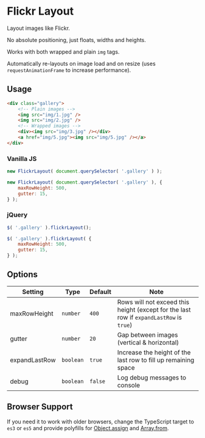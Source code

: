 # Flickr Layout

Layout images like Flickr.

No absolute positioning, just floats, widths and heights.

Works with both wrapped and plain `img` tags.

Automatically re-layouts on image load and on resize (uses `requestAnimationFrame` to increase performance).

## Usage

```html
<div class="gallery">
	<!-- Plain images -->
	<img src="img/1.jpg" />
	<img src="img/2.jpg" />
	<!-- Wrapped images -->
	<div><img src="img/3.jpg" /></div>
	<a href="img/5.jpg"><img src="img/5.jpg" /></a>
</div>
```

### Vanilla JS

```javascript
new FlickrLayout( document.querySelector( '.gallery' ) );

new FlickrLayout( document.querySelector( '.gallery' ), {
	maxRowHeight: 500,
	gutter: 15,
} );
```

### jQuery

```javascript
$( '.gallery' ).flickrLayout();

$( '.gallery' ).flickrLayout( {
	maxRowHeight: 500,
	gutter: 15,
} );
```

## Options

Setting | Type | Default | Note
-- | -- | -- | --
maxRowHeight | `number` | `400` | Rows will not exceed this height (except for the last row if `expandLastRow` is `true`)
gutter | `number` | `20` | Gap between images (vertical & horizontal)
expandLastRow | `boolean` | `true` | Increase the height of the last row to fill up remaining space
debug | `boolean` | `false` | Log debug messages to console

## Browser Support

If you need it to work with older browsers, change the TypeScript target to `es3` or `es5` and provide polyfills for [Object.assign][Object.assign polyfill] and [Array.from][Array.from polyfill].

[Object.assign polyfill]: https://developer.mozilla.org/en-US/docs/Web/JavaScript/Reference/Global_Objects/Object/assign#Polyfill
[Array.from polyfill]: https://developer.mozilla.org/en-US/docs/Web/JavaScript/Reference/Global_Objects/Array/from#Polyfill
